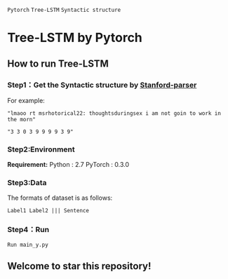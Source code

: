 `Pytorch` `Tree-LSTM` `Syntactic structure`
# **Tree-LSTM by Pytorch**
## **How to run Tree-LSTM**


### Step1：Get the Syntactic structure by [Stanford-parser](https://nlp.stanford.edu/software/lex-parser.shtml)
For example:

    "lmaoo rt msrhotorical22: thoughtsduringsex i am not goin to work in the morn"
  
    "3 3 0 3 9 9 9 9 3 9"

### Step2:Environment
**Requirement:**
    Python : 2.7
    PyTorch : 0.3.0

### Step3:Data
The formats of dataset is as follows:

    Label1 Label2 ||| Sentence

### Step4：Run

    Run main_y.py






## **Welcome to star this repository!**
